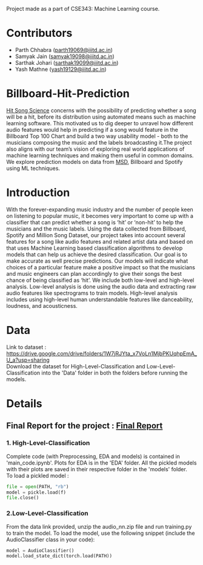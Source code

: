 Project made as a part of CSE343: Machine Learning course.
# Contributors
* Parth Chhabra   (parth19069@iiitd.ac.in) 
* Samyak Jain     (samyak19098@iiitd.ac.in)
* Sarthak Johari  (sarthak19099@iiitd.ac.in)
* Yash Mathne     (yash19129@iiitd.ac.in)
# Billboard-Hit-Prediction
[Hit Song Science](https://en.wikipedia.org/wiki/Hit_Song_Science) concerns with the possibility of predicting whether a song will be a hit, before its distribution using automated means such as machine learning software. This motivated us to dig deeper to unravel how different audio features would help in predicting if a song would feature in the Billboard Top 100 Chart and build a two way usability model - both to the musicians composing the music and the labels broadcasting it.The project also aligns with our team’s vision of exploring real world applications of machine learning techniques and making them useful in common domains. We explore prediction models on data from [MSD](http://millionsongdataset.com/), Billboard and Spotify using ML techniques.
# Introduction
With the forever-expanding music industry and the number of people keen on listening to popular music, it becomes very important to come up with a classifier that can predict whether a song is ‘hit’ or ‘non-hit’ to help the musicians and the music labels. Using the data collected from Billboard, Spotify and Million Song Dataset, our project takes into account several features for a song like audio features and related artist data and based on that uses Machine Learning based classification algorithms to develop models that can help us achieve the desired classification. Our goal is to make accurate as well precise predictions. Our models will indicate what choices of a particular feature make a positive impact so that the musicians and music engineers can plan accordingly to give their songs the best chance of being classified as ‘hit’. We include both low-level and high-level analysis. Low-level analysis is done using the audio data and extracting raw audio features like spectrograms to train models. High-level analysis includes using high-level human understandable features like danceability, loudness, and acousticness.

# Data
Link to dataset : https://drive.google.com/drive/folders/1W7jRJYta_x7VoLn1MjbPKUqhpEmA_U_a?usp=sharing
</br>
Download the dataset for High-Level-Classification and Low-Level-Classification into the 'Data' folder in both the folders before running the models.

# Details
## Final Report for the project : [Final Report](https://drive.google.com/file/d/1lfrveMOsT5MYvtjfqLwC6ay6oVqJKHwL/view?usp=sharing)
### 1. High-Level-Classification
Complete code (with Preprocessing, EDA and models) is contained in 'main_code.ipynb'. Plots for EDA is in the 'EDA' folder. All the pickled models with their plots are saved in their respective folder in the 'models' folder.<br/>
To load a pickled model :
```python
file = open(PATH, "rb")
model = pickle.load(f)
file.close()
```
### 2.Low-Level-Classification
From the data link provided, unzip the audio_nn.zip file and run training.py to train the model. To load the model, use the following snippet (include the AudioClassifier class in your code):
```python
model = AudioClassifier()
model.load_state_dict(torch.load(PATH))
```
